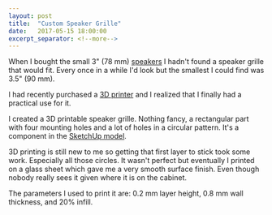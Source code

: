 ```yaml
---
layout: post
title:  "Custom Speaker Grille"
date:   2017-05-15 18:00:00
excerpt_separator: <!--more-->
---
```

When I bought the small 3" (78 mm) [speakers](http://a.co/ejMOJVP) I hadn't found a speaker grille that would fit.
Every once in a while I'd look but the smallest I could find was 3.5" (90 mm).

I had recently purchased a [3D printer](http://a.co/9hegcnT) and I realized that I finally had a practical use for it.
<!--more-->

I created a 3D printable speaker grille. Nothing fancy, a rectangular part with four mounting holes and a lot
of holes in a circular pattern. It's a component in the
[SketchUp model](/models/).

3D printing is still new to me so getting that first layer to stick took some work. Especially all those circles.
It wasn't perfect but eventually I printed on a glass sheet which gave me a very smooth surface finish.
Even though nobody really sees it given where it is on the cabinet.

The parameters I used to print it are: 0.2 mm layer height, 0.8 mm wall thickness, and 20% infill.